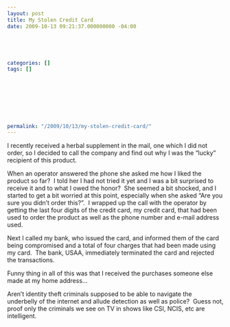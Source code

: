 ```yaml
---
layout: post
title: My Stolen Credit Card
date: 2009-10-13 09:21:37.000000000 -04:00





categories: []
tags: []

  

  
  
  
  
  
permalink: "/2009/10/13/my-stolen-credit-card/"
---
```

I recently received a herbal supplement in the mail, one which I did not order, so I decided to call the company and find out why I was the “lucky” recipient of this product.&nbsp;&nbsp;

When an operator answered the phone she asked me how I liked the product so far?&nbsp; I told her I had not tried it yet and I was a bit surprised to receive it and to what I owed the honor?&nbsp; She seemed a bit shocked, and I started to get a bit worried at this point, especially when she asked “Are you sure you didn’t order this?”.&nbsp; I wrapped up the call with the operator by getting the last four digits of the credit card, my credit card, that had been used to order the product as well as the phone number and e-mail address used.&nbsp;

Next I called my bank, who issued the card, and informed them of the card being compromised and a total of four charges that had been made using my card.&nbsp; The bank, USAA, immediately terminated the card and rejected the transactions.

Funny thing in all of this was that I received the purchases someone else made at my home address…

Aren’t identity theft criminals supposed to be able to navigate the underbelly of the internet and allude detection as well as police?&nbsp; Guess not, proof only the criminals we see on TV in shows like CSI, NCIS, etc are intelligent.

